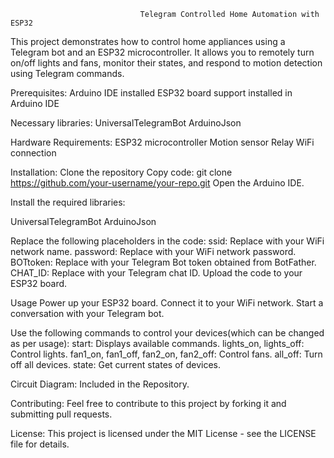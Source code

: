                                  Telegram Controlled Home Automation with ESP32
This project demonstrates how to control home appliances using a Telegram bot and an ESP32 microcontroller. It allows you to remotely turn on/off lights and fans, monitor their states, and respond to motion detection using Telegram commands.


Prerequisites:
Arduino IDE installed
ESP32 board support installed in Arduino IDE

Necessary libraries:
UniversalTelegramBot
ArduinoJson

Hardware Requirements:
ESP32 microcontroller
Motion sensor
Relay
WiFi connection

Installation:
Clone the repository
Copy code: git clone https://github.com/your-username/your-repo.git
Open the Arduino IDE.

Install the required libraries:

UniversalTelegramBot
ArduinoJson


Replace the following placeholders in the code:
ssid: Replace with your WiFi network name.
password: Replace with your WiFi network password.
BOTtoken: Replace with your Telegram Bot token obtained from BotFather.
CHAT_ID: Replace with your Telegram chat ID.
Upload the code to your ESP32 board.

Usage
Power up your ESP32 board.
Connect it to your WiFi network.
Start a conversation with your Telegram bot.

Use the following commands to control your devices(which can be changed as per usage):
start: Displays available commands.
lights_on, lights_off: Control lights.
fan1_on, fan1_off, fan2_on, fan2_off: Control fans.
all_off: Turn off all devices.
state: Get current states of devices.


Circuit Diagram:
Included in the Repository.

Contributing:
Feel free to contribute to this project by forking it and submitting pull requests.

License:
This project is licensed under the MIT License - see the LICENSE file for details.



